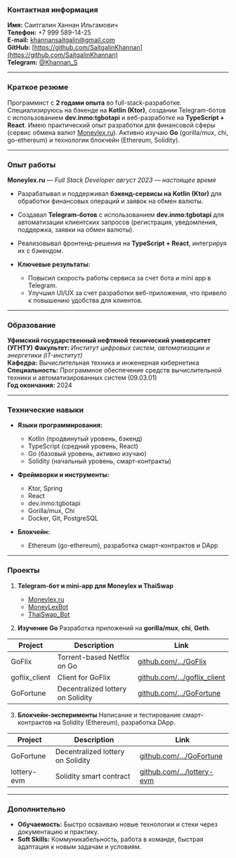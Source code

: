 ### **Контактная информация**

**Имя:** Саитгалин Ханнан Ильгамович  
**Телефон:** +7 999 589-14-25  
**E-mail:** [khannansaitgalin@gmail.com](mailto:khannansaitgalin@gmail.com)  
**GitHub:** [https://github.com/SaitgalinKhannan](https://github.com/SaitgalinKhannan)  
**Telegram:** [@Khannan\_S](https://t.me/Khannan_S)

---

### **Краткое резюме**

Программист с **2 годами опыта** во full-stack-разработке. Специализируюсь на бэкенде на **Kotlin (Ktor)**, создании
Telegram-ботов с использованием **dev.inmo\:tgbotapi** и веб-разработке на **TypeScript + React**. Имею практический
опыт разработки для финансовой сферы (сервис обмена валют [Moneylex.ru](https://Moneylex.ru)). Активно изучаю **Go**
(gorilla/mux, chi, go-ethereum) и технологии блокчейн (Ethereum, Solidity).

---

### **Опыт работы**

**Moneylex.ru** — *Full Stack Developer*
*август 2023 — настоящее время*

* Разрабатывал и поддерживал **бэкенд-сервисы на Kotlin (Ktor)** для обработки финансовых операций и заявок на обмен
  валюты.
* Создавал **Telegram-ботов** с использованием **dev.inmo\:tgbotapi** для автоматизации клиентских запросов
  (регистрация, уведомления, поддержка, заявки на обмен валюты).
* Реализовывал фронтенд-решения на **TypeScript + React**, интегрируя их с бэкендом.
* **Ключевые результаты:**

    * Повысил скорость работы сервиса за счет бота и mini app в Telegram.
    * Улучшил UI/UX за счет разработки веб-приложения, что привело к повышению удобства для клиентов.

---

### **Образование**

**Уфимский государственный нефтяной технический университет (УГНТУ)**
**Факультет:** *Институт цифровых систем, автоматизации и энергетики (IT-институт)*  
**Кафедра:** Вычислительная техника и инженерная кибернетика  
**Специальность:** Программное обеспечение средств вычислительной техники и автоматизированных систем (09.03.01)   
**Год окончания:** 2024

---

### **Технические навыки**

* **Языки программирования:**

    * Kotlin (продвинутый уровень, бэкенд)
    * TypeScript (средний уровень, React)
    * Go (базовый уровень, активно изучаю)
    * Solidity (начальный уровень, смарт-контракты)
* **Фреймворки и инструменты:**

    * Ktor, Spring
    * React
    * dev.inmo:tgbotapi
    * Gorilla/mux, Chi
    * Docker, Git, PostgreSQL
* **Блокчейн:**

    * Ethereum (go-ethereum), разработка смарт-контрактов и DApp

---

### **Проекты**

1. **Telegram-бот и mini-app для Moneylex и ThaiSwap**

    * [Moneylex.ru](https://moneylex.ru/)
    * [MoneyLexBot](https://t.me/MoneyLexBot)
    * [ThaiSwap\_Bot](https://t.me/ThaiSwap_Bot)

2. **Изучение Go**
   Разработка приложений на **gorilla/mux**, **chi**, **Geth**.

| Project       | Description                       | Link                                                                              |
|---------------|-----------------------------------|-----------------------------------------------------------------------------------|
| GoFlix        | Torrent-based Netflix on Go       | [github.com/.../GoFlix](https://github.com/SaitgalinKhannan/GoFlix)               |
| goflix_client | Client for GoFlix                 | [github.com/.../goflix_client](https://github.com/SaitgalinKhannan/goflix_client) |
| GoFortune     | Decentralized lottery on Solidity | [github.com/.../GoFortune](https://github.com/SaitgalinKhannan/GoFortune)         |

3. **Блокчейн-эксперименты**
   Написание и тестирование смарт-контрактов на Solidity (Ethereum), разработка DApp.

| Project     | Description                       | Link                                                                          |
|-------------|-----------------------------------|-------------------------------------------------------------------------------|
| GoFortune   | Decentralized lottery on Solidity | [github.com/.../GoFortune](https://github.com/SaitgalinKhannan/GoFortune)     |
| lottery-evm | Solidity smart contract           | [github.com/.../lottery-evm](https://github.com/SaitgalinKhannan/lottery-evm) |

---

### **Дополнительно**

* **Обучаемость:**
  Быстро осваиваю новые технологии и стеки через документацию и практику.
* **Soft Skills:**
  Коммуникабельность, работа в команде, быстрая адаптация к новым задачам и условиям.
